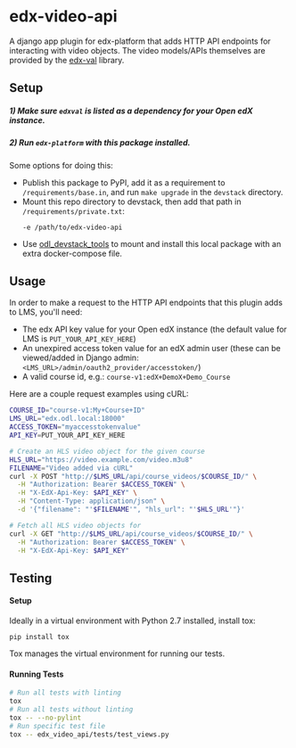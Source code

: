 # edx-video-api
A django app plugin for edx-platform that adds HTTP API endpoints for interacting with video objects. The video
models/APIs themselves are provided by the [edx-val](https://github.com/edx/edx-val/) library.

## Setup

##### 1) Make sure `edxval` is listed as a dependency for your Open edX instance.

##### 2) Run `edx-platform` with this package installed.
Some options for doing this: 

- Publish this package to PyPI, add it as a requirement to `/requirements/base.in`, and run `make upgrade`
  in the `devstack` directory.
- Mount this repo directory to devstack, then add that path in `/requirements/private.txt`:
    ``` 
    -e /path/to/edx-video-api
    ```
- Use [odl_devstack_tools](https://github.com/mitodl/odl_devstack_tools) to mount and install this local package
  with an extra docker-compose file.

## Usage

In order to make a request to the HTTP API endpoints that this plugin adds to LMS, you'll need:

- The edx API key value for your Open edX instance (the default value for LMS is `PUT_YOUR_API_KEY_HERE`)
- An unexpired access token value for an edX admin user (these can be viewed/added in Django admin: 
  `<LMS_URL>/admin/oauth2_provider/accesstoken/`)
- A valid course id, e.g.: `course-v1:edX+DemoX+Demo_Course`

Here are a couple request examples using cURL: 

```bash
COURSE_ID="course-v1:My+Course+ID"
LMS_URL="edx.odl.local:18000"
ACCESS_TOKEN="myaccesstokenvalue"
API_KEY=PUT_YOUR_API_KEY_HERE

# Create an HLS video object for the given course
HLS_URL="https://video.example.com/video.m3u8"
FILENAME="Video added via cURL"
curl -X POST "http://$LMS_URL/api/course_videos/$COURSE_ID/" \
  -H "Authorization: Bearer $ACCESS_TOKEN" \
  -H "X-EdX-Api-Key: $API_KEY" \
  -H "Content-Type: application/json" \
  -d '{"filename": "'$FILENAME'", "hls_url": "'$HLS_URL'"}'

# Fetch all HLS video objects for 
curl -X GET "http://$LMS_URL/api/course_videos/$COURSE_ID/" \
  -H "Authorization: Bearer $ACCESS_TOKEN" \
  -H "X-EdX-Api-Key: $API_KEY"
```

## Testing

#### Setup

Ideally in a virtual environment with Python 2.7 installed, install tox:

`pip install tox`

Tox manages the virtual environment for running our tests.

#### Running Tests

```bash
# Run all tests with linting
tox
# Run all tests without linting
tox -- --no-pylint
# Run specific test file
tox -- edx_video_api/tests/test_views.py
```
